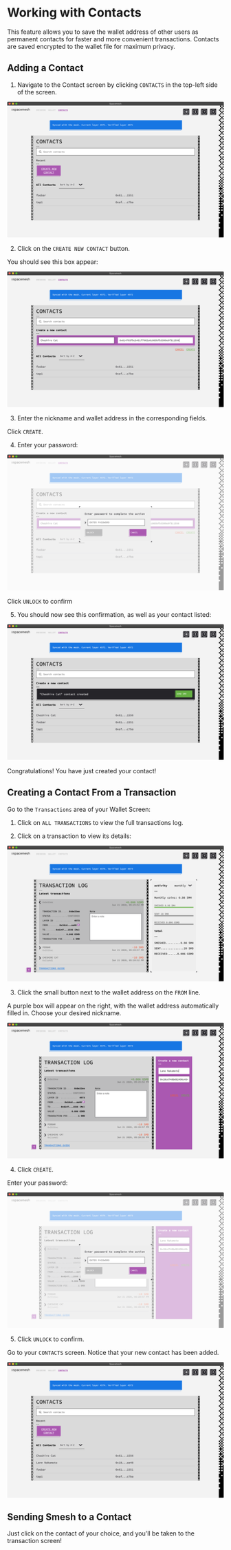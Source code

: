 # Working with Contacts

This feature allows you to save the wallet address of other users as permanent contacts for faster and more convenient transactions. Contacts are saved encrypted to the wallet file for maximum privacy.

## Adding a Contact

1. Navigate to the Contact screen by clicking `CONTACTS` in the top-left side of the screen.

![](images/v1.0/contacts_screen.PNG)

2. Click on the `CREATE NEW CONTACT` button.

You should see this box appear:

![](images/v1.0/create_contact.PNG)

3. Enter the nickname and wallet address in the corresponding fields.

 Click `CREATE`.

4. Enter your password:

![](images/v1.0/unlock_wallet.png)

Click `UNLOCK` to confirm

5. You should now see this confirmation, as well as your contact listed:

![](images/v1.0/contact_created.png)

Congratulations! You have just created your contact!

## Creating a Contact From a Transaction

Go to the `Transactions` area of your Wallet Screen:

1. Click on `ALL TRANSACTIONS` to view the full transactions log.

2. Click on a transaction to view its details:

![](images/v1.0/create_contact_from_tx.png)

3. Click the small button next to the wallet address on the `FROM` line.

A purple box will appear on the right, with the wallet address automatically filled in. Choose your desired nickname.

![](images/v1.0/create_contact_from_tx_1.png)

4. Click `CREATE`.

Enter your password:

![](images/v1.0/create_contact_from_tx_2.png)

5. Click `UNLOCK` to confirm.

Go to your `CONTACTS` screen. Notice that your new contact has been added.

![](images/v1.0/create_contact_from_txt_3.png)

## Sending Smesh to a Contact

Just click on the contact of your choice, and you'll be taken to the transaction screen!
